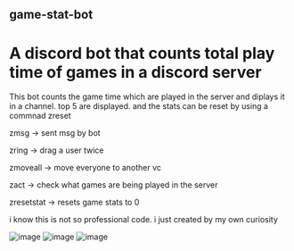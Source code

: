 ## game-stat-bot
# A discord bot that counts total play time of games in a discord server
This bot counts the game time which are played in the server and diplays it in a channel. top 5 are displayed. and the stats can be reset by using a commnad zreset

zmsg -> sent msg by bot

zring -> drag a user twice

zmoveall -> move everyone to another vc

zact -> check what games are being played in the server

zresetstat -> resets game stats to 0

i know this is not so professional code. i just created by my own curiosity

![image](https://github.com/user-attachments/assets/d50b7efb-418a-4d44-a018-32ddad6015ed)
![image](https://github.com/user-attachments/assets/387da152-d952-4655-b8e7-320ec2d663df)
![image](https://github.com/user-attachments/assets/704956e9-ddc0-4218-9738-f92bc47b851c)

